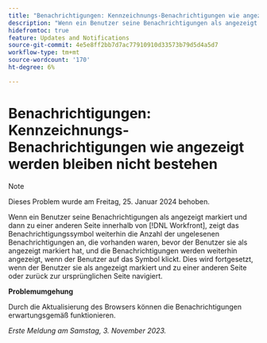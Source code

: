 ```yaml
---
title: "Benachrichtigungen: Kennzeichnungs-Benachrichtigungen wie angezeigt werden bleiben nicht bestehen"
description: "Wenn ein Benutzer seine Benachrichtigungen als angezeigt markiert und dann zu einer anderen Seite in Workfront navigiert, zeigt das Benachrichtigungssymbol weiterhin die Anzahl der ungelesenen Benachrichtigungen an, die vorhanden waren, bevor der Benutzer sie als angezeigt markiert hat, und die Benachrichtigungen werden weiterhin angezeigt, wenn der Benutzer auf das Symbol klickt. Dies wird fortgesetzt, wenn der Benutzer sie als angezeigt markiert und zu einer anderen Seite oder zurück zur ursprünglichen Seite navigiert."
hidefromtoc: true
feature: Updates and Notifications
source-git-commit: 4e5e8ff2bb7d7ac77910910d33573b79d5d4a5d7
workflow-type: tm+mt
source-wordcount: '170'
ht-degree: 6%

---
```



# Benachrichtigungen: Kennzeichnungs-Benachrichtigungen wie angezeigt werden bleiben nicht bestehen

>[!NOTE]
>
>Dieses Problem wurde am Freitag, 25. Januar 2024 behoben.

Wenn ein Benutzer seine Benachrichtigungen als angezeigt markiert und dann zu einer anderen Seite innerhalb von [!DNL Workfront], zeigt das Benachrichtigungssymbol weiterhin die Anzahl der ungelesenen Benachrichtigungen an, die vorhanden waren, bevor der Benutzer sie als angezeigt markiert hat, und die Benachrichtigungen werden weiterhin angezeigt, wenn der Benutzer auf das Symbol klickt. Dies wird fortgesetzt, wenn der Benutzer sie als angezeigt markiert und zu einer anderen Seite oder zurück zur ursprünglichen Seite navigiert.

**Problemumgehung**

Durch die Aktualisierung des Browsers können die Benachrichtigungen erwartungsgemäß funktionieren.

_Erste Meldung am Samstag, 3. November 2023._

